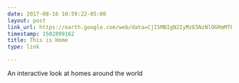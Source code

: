 ```yaml
---
date: 2017-08-16 10:59:22-05:00
layout: post
link_url: https://earth.google.com/web/data=CjISMBIgN2IyMzE5NzNlOGRmMTFlNmI5OWM2ZjgxOGQ2OWE2ZTcaDFRoaXMgaXMgSG9tZQ
timestamp: 1502899162
title: This is Home
type: link

---
```

An interactive look at homes around the world